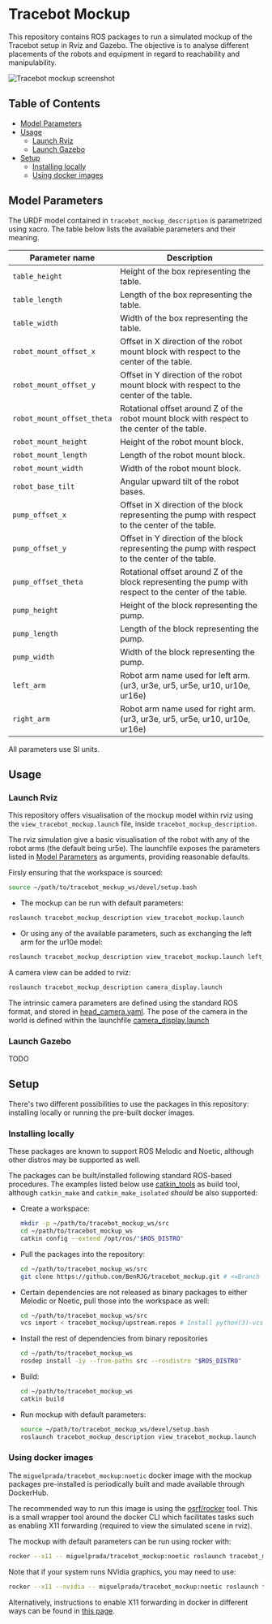 # Tracebot Mockup

This repository contains ROS packages to run a simulated mockup of the Tracebot setup in Rviz and Gazebo.
The objective is to analyse different placements of the robots and equipment in regard to reachability and manipulability.

![Tracebot mockup screenshot](.res/mockup.png)

## Table of Contents

- [Model Parameters](#model-parameters)
- [Usage](#usage)
  - [Launch Rviz](#launch-rviz)
  - [Launch Gazebo](#launch-gazebo)
- [Setup](#setup)
  - [Installing locally](#installing-locally)
  - [Using docker images](#using-docker-images)


## Model Parameters

The URDF model contained in `tracebot_mockup_description` is parametrized using xacro.
The table below lists the available parameters and their meaning.

| Parameter name | Description |
| -------------- | ----------- |
| `table_height` | Height of the box representing the table. | 
| `table_length` | Length of the box representing the table. |
| `table_width` | Width of the box representing the table. |
| `robot_mount_offset_x` | Offset in X direction of the robot mount block with respect to the center of the table. |
| `robot_mount_offset_y` | Offset in Y direction of the robot mount block with respect to the center of the table. |
| `robot_mount_offset_theta` | Rotational offset around Z of the robot mount block with respect to the center of the table. |
| `robot_mount_height` | Height of the robot mount block. |
| `robot_mount_length` | Length of the robot mount block. |
| `robot_mount_width` | Width of the robot mount block. |
| `robot_base_tilt` | Angular upward tilt of the robot bases. |
| `pump_offset_x` | Offset in X direction of the block representing the pump with respect to the center of the table. |
| `pump_offset_y` | Offset in Y direction of the block representing the pump with respect to the center of the table. |
| `pump_offset_theta` | Rotational offset around Z of the block representing the pump with respect to the center of the table. |
| `pump_height` | Height of the block representing the pump. |
| `pump_length` | Length of the block representing the pump. |
| `pump_width` | Width of the block representing the pump. |
| `left_arm` | Robot arm name used for left arm. (ur3, ur3e, ur5, ur5e, ur10, ur10e, ur16e)|
| `right_arm` | Robot arm name used for right arm. (ur3, ur3e, ur5, ur5e, ur10, ur10e, ur16e)|

All parameters use SI units.

## Usage
### Launch Rviz
This repository offers visualisation of the mockup model within rviz using the `view_tracebot_mockup.launch` file, inside `tracebot_mockup_description`.

The rviz simulation give a basic visualisation of the robot with any of the robot arms (the default being ur5e). The launchfile exposes the parameters listed in [Model Parameters](#model-parameters) as arguments, providing reasonable defaults.

Firsly ensuring that the workspace is sourced:
```bash
source ~/path/to/tracebot_mockup_ws/devel/setup.bash
```
- The mockup can be run with default parameters:
```bash
roslaunch tracebot_mockup_description view_tracebot_mockup.launch
```
- Or using any of the available parameters, such as exchanging the left arm for the ur10e model:
```bash
roslaunch tracebot_mockup_description view_tracebot_mockup.launch left_arm:="ur10e"
```

A camera view can be added to rviz:

```bash
roslaunch tracebot_mockup_description camera_display.launch
```

The intrinsic camera parameters are defined using the standard ROS format, and stored in [head_camera.yaml](tracebot_mockup_description/config/head_camera.yaml).
The pose of the camera in the world is defined within the launchfile [camera_display.launch](tracebot_mockup_description/launch/camera_display.launch)

### Launch Gazebo
TODO

## Setup

There's two different possibilities to use the packages in this repository: installing locally or running the pre-built docker images.

### Installing locally

These packages are known to support ROS Melodic and Noetic, although other distros may be supported as well.

The packages can be built/installed following standard ROS-based procedures.
The examples listed below use [catkin_tools](https://catkin-tools.readthedocs.io) as build tool, although `catkin_make` and `catkin_make_isolated` _should_ be also supported:

- Create a workspace:
  ```bash
  mkdir -p ~/path/to/tracebot_mockup_ws/src
  cd ~/path/to/tracebot_mockup_ws
  catkin config --extend /opt/ros/"$ROS_DISTRO"
  ```
- Pull the packages into the repository:
  ```bash
  cd ~/path/to/tracebot_mockup_ws/src
  git clone https://github.com/BenRJG/tracebot_mockup.git # <=Branch Original => git clone https://github.com/tecnalia-medical-robotics/tracebot_mockup.git
  ```
- Certain dependencies are not released as binary packages to either Melodic or Noetic, pull those into the workspace as well:
  ```bash
  cd ~/path/to/tracebot_mockup_ws/src
  vcs import < tracebot_mockup/upstream.repos # Install python(3)-vcstool if not available
  ```
- Install the rest of dependencies from binary repositories
  ```bash
  cd ~/path/to/tracebot_mockup_ws
  rosdep install -iy --from-paths src --rosdistro "$ROS_DISTRO"
  ```
- Build:
  ```bash
  cd ~/path/to/tracebot_mockup_ws
  catkin build
  ```
- Run mockup with default parameters:
  ```bash
  source ~/path/to/tracebot_mockup_ws/devel/setup.bash
  roslaunch tracebot_mockup_description view_tracebot_mockup.launch
  ```

### Using docker images

The `miguelprada/tracebot_mockup:noetic` docker image with the mockup packages pre-installed is periodically built and made available through DockerHub.

The recommended way to run this image is using the [osrf/rocker](https://github.com/osrf/rocker) tool.
This is a small wrapper tool around the docker CLI which facilitates tasks such as enabling X11 forwarding (required to view the simulated scene in rviz).

The mockup with default parameters can be run using rocker with:

```bash
rocker --x11 -- miguelprada/tracebot_mockup:noetic roslaunch tracebot_mockup_description view_tracebot_mockup.launch
```

Note that if your system runs NVidia graphics, you may need to use:

```bash
rocker --x11 --nvidia -- miguelprada/tracebot_mockup:noetic roslaunch tracebot_mockup_description view_tracebot_mockup.launch
```

Alternatively, instructions to enable X11 forwarding in docker in different ways can be found in [this page](http://wiki.ros.org/docker/Tutorials/GUI).

